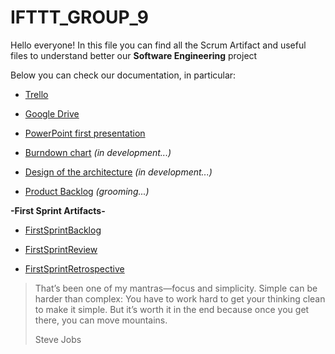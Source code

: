 # IFTTT_GROUP_9

Hello everyone! In this file you can find all the Scrum Artifact and useful files to understand better our ******Software Engineering****** project

Below you can check our documentation, in particular:

* [Trello](https://trello.com/b/6Ul93WV1/project-work)
  
* [Google Drive](https://drive.google.com/drive/folders/1VkRw4ODrhOaejddQyeOZ3ovXW9UYLTwE?usp=sharing)

* [PowerPoint first presentation](https://docs.google.com/presentation/d/1s5dNPeeb9GDX-69nq0G6VtIf82741l3t/edit?usp=drive_link&ouid=104508030704024094929&rtpof=true&sd=true)

* [Burndown chart](https://docs.google.com/spreadsheets/d/1-dTMPlXCOvI4Xhb1cHiEuXfK_DByB6Lb/edit?usp=drive_link&ouid=104508030704024094929&rtpof=true&sd=true)  _(in development...)_

* [Design of the architecture](https://drive.google.com/file/d/1R0g6mH-w3gTcMtFX7BWPOvjzFV6F3SsN/view?usp=drive_link)  _(in development...)_

* [Product Backlog](https://docs.google.com/spreadsheets/d/1E_a1pODM5wcPadScc6v-flNTYtQuco1rU04QWlM8olc/edit?usp=sharing)  _(grooming...)_

**-First Sprint Artifacts-**

* [FirstSprintBacklog](https://docs.google.com/spreadsheets/d/1TEhIiIdwdmEaRiLmnSJNmHXoK-jn6P64Wqg2PT2UCvM/edit#gid=0)

* [FirstSprintReview]([https://docs.google.com/document/d/1obMHVX_5wL8yrKnWu5RzWvBMyrhQ6i9QQ1lKQuWlqmM/edit?usp=drive_link](https://docs.google.com/document/d/1obMHVX_5wL8yrKnWu5RzWvBMyrhQ6i9QQ1lKQuWlqmM/edit?usp=sharing))

* [FirstSprintRetrospective](https://docs.google.com/document/d/1zfLAGKisEryrYpPd2dxnsctBbLt6Tgd4xMtChPNrTew/edit?usp=drive_link)


>That’s been one of my mantras—focus and simplicity. Simple can be harder than complex: You have to work hard to get your thinking clean to make it simple. But it’s worth it in the end because once you get there, you can move mountains.
>
>Steve Jobs
